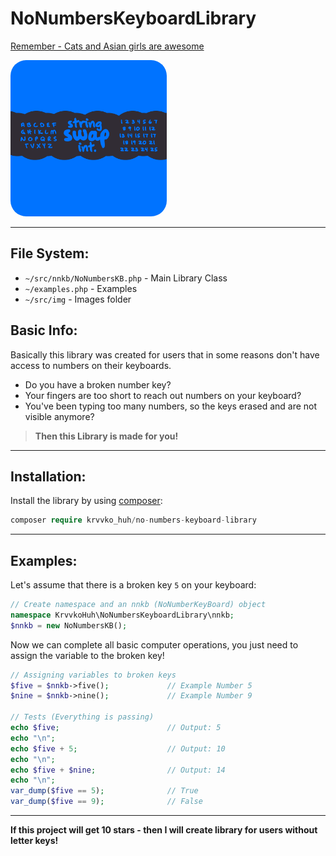# NoNumbersKeyboardLibrary

[Remember - Cats and Asian girls are awesome](https://github.com/krvvko)


<img src="src/img/logo.png" style="border-radius: 25px" alt="Logo" width="250"/>

___
## File System:

- `~/src/nnkb/NoNumbersKB.php` - Main Library Class
- `~/examples.php` - Examples
- `~/src/img` - Images folder

## Basic Info:

Basically this library was created for users that in some reasons don't have access
to numbers on their keyboards. 
 - Do you have a broken number key? 
 - Your fingers are too short to reach out numbers on your keyboard? 
 - You've been typing too many numbers, so the keys erased and are not visible anymore? 
> **Then this Library is made for you!** 
___
## Installation:
Install the library by using [composer](https://getcomposer.org/):
```php
composer require krvvko_huh/no-numbers-keyboard-library
```

___
## Examples:
Let's assume that there is a broken key ```5``` on your keyboard:

```php
// Create namespace and an nnkb (NoNumberKeyBoard) object
namespace KrvvkoHuh\NoNumbersKeyboardLibrary\nnkb;
$nnkb = new NoNumbersKB();
```
Now we can complete all basic computer operations, you just need to 
assign the variable to the broken key!
```php
// Assigning variables to broken keys
$five = $nnkb->five();             // Example Number 5
$nine = $nnkb->nine();             // Example Number 9

// Tests (Everything is passing)
echo $five;                        // Output: 5
echo "\n";
echo $five + 5;                    // Output: 10
echo "\n";
echo $five + $nine;                // Output: 14
echo "\n";
var_dump($five == 5);              // True
var_dump($five == 9);              // False
```
___
**If this project will get 10 stars - then I will create library for users without letter keys!**
